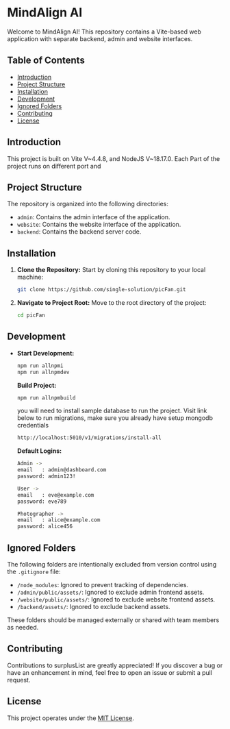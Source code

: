 # MindAlign AI

Welcome to MindAlign AI! This repository contains a Vite-based web application with separate backend, admin and website interfaces.

## Table of Contents

-  [Introduction](#introduction)
-  [Project Structure](#project-structure)
-  [Installation](#installation)
-  [Development](#development)
-  [Ignored Folders](#ignored-folders)
-  [Contributing](#contributing)
-  [License](#license)

## Introduction

This project is built on Vite V~4.4.8, and NodeJS V~18.17.0. Each Part of the project runs on different port and

## Project Structure

The repository is organized into the following directories:

-  `admin`: Contains the admin interface of the application.
-  `website`: Contains the website interface of the application.
-  `backend`: Contains the backend server code.

## Installation

1. **Clone the Repository:** Start by cloning this repository to your local machine:

   ```sh
   git clone https://github.com/single-solution/picFan.git
   ```

2. **Navigate to Project Root:** Move to the root directory of the project:

   ```sh
   cd picFan
   ```

<!-- 3. **Install Dependencies:** Install project dependencies using npm:

   ```sh
   npm install
   ``` -->

## Development

-  **Start Development:**

   ```sh
   npm run allnpmi
   npm run allnpmdev
   ```

   **Build Project:**

   ```sh
   npm run allnpmbuild
   ```

   you will need to install sample database to run the project. Visit link below to run migrations, make sure you already have setup mongodb credentials

   ```sh
   http://localhost:5010/v1/migrations/install-all
   ```

   **Default Logins:**

   ```sh
   Admin ->
   email   : admin@dashboard.com
   password: admin123!

   User ->
   email   : eve@example.com
   password: eve789

   Photographer ->
   email   : alice@example.com
   password: alice456
   ```

## Ignored Folders

The following folders are intentionally excluded from version control using the `.gitignore` file:

-  `/node_modules`: Ignored to prevent tracking of dependencies.
-  `/admin/public/assets/`: Ignored to exclude admin frontend assets.
-  `/website/public/assets/`: Ignored to exclude website frontend assets.
-  `/backend/assets/`: Ignored to exclude backend assets.

These folders should be managed externally or shared with team members as needed.

## Contributing

Contributions to surplusList are greatly appreciated! If you discover a bug or have an enhancement in mind, feel free to open an issue or submit a pull request.

## License

This project operates under the [MIT License](LICENSE).

